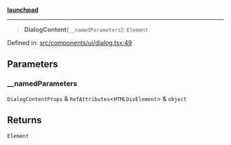 [**launchpad**](index.md)

***

> **DialogContent**(`__namedParameters`): `Element`

Defined in: [src/components/ui/dialog.tsx:49](https://github.com/victorbratov/launchpad/blob/d1815ef1a573b42ac1f231f3f3d6617bddce6dbe/src/components/ui/dialog.tsx#L49)

## Parameters

### \_\_namedParameters

`DialogContentProps` & `RefAttributes`\<`HTMLDivElement`\> & `object`

## Returns

`Element`
